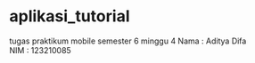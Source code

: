 # aplikasi_tutorial
 tugas praktikum mobile semester 6 minggu 4
 Nama : Aditya Difa  
 NIM : 123210085  
